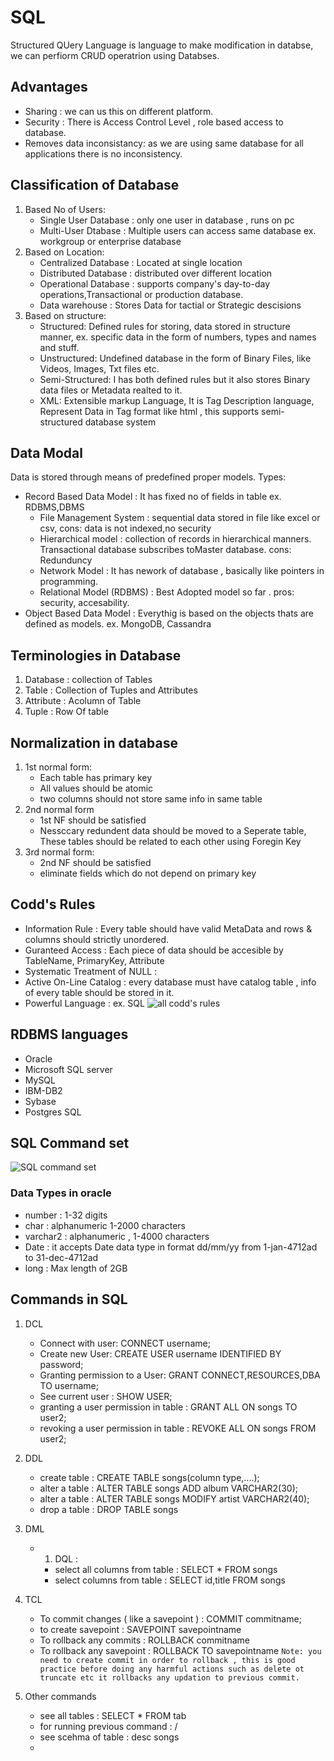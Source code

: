 # SQL
Structured QUery Language is language to make modification in databse, we can perfiorm CRUD operatrion using Databses.
## Advantages
- Sharing : we can us this on different platform.
- Security : There is Access Control Level , role based access to database.
- Removes data inconsistancy: as we are using same database for all applications there is no inconsistency.
## Classification of Database
1. Based No of Users:
   - Single User Database : only one user in database , runs on pc
   - Multi-User Dtabase : Multiple users can access same database ex. workgroup or enterprise database
2. Based on Location:
   - Centralized Database : Located at single location
   - Distributed Database : distributed over different location
   - Operational Database : supports company's day-to-day operations,Transactional or production database.
   - Data warehouse : Stores Data for tactial or Strategic descisions
3. Based on structure:
   - Structured: Defined rules for storing, data stored in structure manner, ex. specific data in the form of numbers, types and names and stuff.
   - Unstructured: Undefined database in the form of Binary Files, like Videos, Images, Txt files etc.
   - Semi-Structured: I has both defined rules but it also stores Binary data files or Metadata realted to it.
   - XML: Extensible markup Language, It is Tag Description language, Represent Data in Tag format like html , this supports semi-structured database system
## Data Modal 
Data is stored through means of predefined proper models.
   Types:
   - Record Based Data Model : It has fixed no of fields in table ex. RDBMS,DBMS
        - File Management System : sequential data stored in file like excel or csv, cons: data is not indexed,no security
        - Hierarchical model : collection of records in hierarchical manners. Transactional database subscribes toMaster database. cons: Redunduncy
        - Network Model : It has nework of database , basically like pointers in programming.
        - Relational Model (RDBMS) : Best Adopted model so far . pros: security, accesability.
   - Object Based Data Model : Everythig is based on the objects thats are defined as models. ex. MongoDB, Cassandra

## Terminologies in Database
1. Database : collection of Tables
2. Table : Collection of Tuples and Attributes
3. Attribute : Acolumn of Table
4. Tuple : Row Of table
## Normalization in database
   1. 1st normal form:
      - Each table has primary key
      - All values should be atomic
      - two columns should not store same info in same table
   2. 2nd normal form
      - 1st NF should be satisfied
      - Nessccary redundent data should be moved to a Seperate table, These tables should be related to each other using Foregin Key
   3. 3rd normal form:
      - 2nd NF should be satisfied 
      - eliminate fields which do not depend on primary key
## Codd's Rules
  - Information Rule : Every table should have valid MetaData and rows & columns should strictly unordered.
  - Guranteed Access : Each piece of data should be accesible by TableName, PrimaryKey, Attribute
  - Systematic Treatment of NULL :
  - Active On-Line Catalog : every database must have catalog table , info of every table should be stored in it.
  - Powerful Language :  ex. SQL
![all codd's rules](https://github.com/ompateldeveloper/learn-sql/assets/115335915/112ef8e4-2bfd-435f-9b9d-26f71d18ae91)
## RDBMS languages
  - Oracle
  - Microsoft SQL server
  - MySQL
  - IBM-DB2
  - Sybase
  - Postgres SQL
## SQL Command set
![SQL command set](https://github.com/ompateldeveloper/learn-sql/assets/115335915/4e18efeb-a88a-4c57-b082-75bb8d40ef44)
### Data Types in oracle 
- number : 1-32 digits
- char : alphanumeric 1-2000 characters
- varchar2 : alphanumeric , 1-4000 characters
- Date : it accepts Date data type in format dd/mm/yy from 1-jan-4712ad to 31-dec-4712ad
- long : Max length of 2GB
## Commands in SQL 
   1. DCL
      - Connect with user: CONNECT username;
      - Create new User: CREATE USER username IDENTIFIED BY password;
      - Granting permission to a User: GRANT CONNECT,RESOURCES,DBA TO username;
      - See current user : SHOW USER;
      - granting a user permission in table : GRANT ALL ON songs TO user2;
      - revoking a user permission in table : REVOKE ALL ON songs FROM user2;
   2. DDL
      - create table : CREATE TABLE songs(column type,....);
      - alter a table : ALTER TABLE songs ADD album VARCHAR2(30);
      - alter a table : ALTER TABLE songs MODIFY artist VARCHAR2(40);
      - drop a table : DROP TABLE songs
        
   3. DML
      - 1. DQL :
         - select all columns from table : SELECT * FROM songs
         - select columns from table : SELECT id,title FROM songs 
      
   5. TCL
      - To commit changes ( like a savepoint ) : COMMIT commitname;
      - to create savepoint : SAVEPOINT savepointname
      - To rollback any commits : ROLLBACK commitname
      - To rollback any savepoint : ROLLBACK TO savepointname
        `Note: you need to create commit in order to rollback , this is good practice before doing any harmful actions such as delete ot truncate etc it rollbacks any updation to previous commit.`
        
   6. Other commands
      - see all tables :  SELECT * FROM tab
      - for running previous command : /
      - see scehma of table  :  desc songs
      - 
